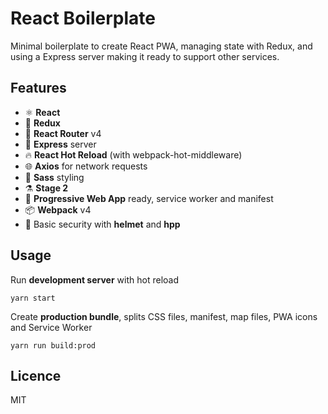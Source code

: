 # React Boilerplate

Minimal boilerplate to create React PWA, managing state with Redux, and using a Express server making it ready to support other services.

## Features

- ⚛️ **React**
- 💜 **Redux**
- 🔄 **React Router** v4
- 💠 **Express** server
- 🔥 **React Hot Reload** (with webpack-hot-middleware)
- 🌐 **Axios** for network requests
- 💅 **Sass** styling
- ⚗️ **Stage 2**
- 📱 **Progressive Web App** ready, service worker and manifest
- 📦 **Webpack** v4
- 👮 Basic security with **helmet** and **hpp**

## Usage
Run **development server** with hot reload
```
yarn start
```

Create **production bundle**, splits CSS files, manifest, map files, PWA icons and Service Worker
```
yarn run build:prod
```

## Licence
MIT
